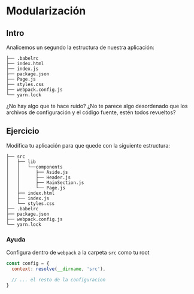 # Modularización

## Intro

Analicemos un segundo la estructura de nuestra aplicación:

```text
├── .babelrc
├── index.html
├── index.js
├── package.json
├── Page.js
├── styles.css
├── webpack.config.js
└── yarn.lock
```

¿No hay algo que te hace ruido? ¿No te parece algo desordenado que los archivos
de configuración y el código fuente, estén todos revueltos?

## Ejercicio

Modifica tu aplicación para que quede con la siguiente estructura:

```text
├── src
│   ├── lib
│   │   └──components
│   │      ├── Aside.js
│   │      ├── Header.js
│   │      ├── MainSection.js
│   │      └── Page.js
│   ├── index.html
│   ├── index.js
│   └── styles.css
├── .babelrc
├── package.json
├── webpack.config.js
└── yarn.lock
```

### Ayuda

Configura dentro de `webpack` a la carpeta `src` como tu root

```javascript
const config = {
  context: resolve(__dirname, 'src'),

  // ... el resto de la configuracion
}
```
